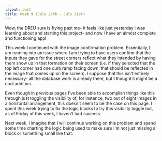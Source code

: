 ```yaml
---
layout: post
title: Week 9 (July 27th - July 31st)
---
```


Wow, the DREU sure is flying past me- it feels like just yesterday I was learning about and starting this project- and now I have an almost complete and functioning app! 

This week I continued with the image confirmation problem. Essentially, I am running into an issue where I am trying to have users confirm that the inputs they gave for the street corners reflect what they intended by having them show up in that formation on their screen (i.e. if they selected that the top left corner had one curb ramp facing down, that should be reflected in the image that comes up on the screen). I suppose that this isn't entirely necessary- all the database work is already there, but I thought it might be a cool addition. 

Even though in previous pages I've been able to accomplish things like this through just toggling the visibility of, for instance, two out of eight images in a horizontal arrangement, this doesn't seem to be the case on this page. I spent this week trying to fix the logic blocks to try this visibility toggle but, as of Friday of this week, I haven't had success.

Next week, I imagine that I will continue working on this problem and spend some time charting the logic being used to make sure I'm not just missing a block or something small like that.

